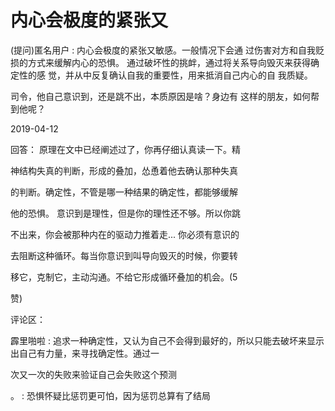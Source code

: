 # 内心会极度的紧张又

(提问)匿名用户 : 内心会极度的紧张又敏感。一般情况下会通 过伤害对方和自我贬损的方式来缓解内心的恐惧。 通过破坏性的挑衅，通过将关系导向毁灭来获得确定性的感 觉，并从中反复确认自我的重要性，用来抵消自己内心的自 我质疑。

司令，他自己意识到，还是跳不出，本质原因是啥？身边有 这样的朋友，如何帮到他呢？

2019-04-12

回答： 原理在文中已经阐述过了，你再仔细认真读一下。精

神结构失真的判断，形成的叠加，怂恿着他去确认那种失真

的判断。确定性，不管是哪一种结果的确定性，都能够缓解

他的恐惧。 意识到是理性，但是你的理性还不够。所以你跳

不出来，你会被那种内在的驱动力推着走... 你必须有意识的

去阻断这种循环。每当你意识到叫导向毁灭的时候，你要转

移它，克制它，主动沟通。不给它形成循环叠加的机会。(5

赞)

评论区：

霹里啪啦 : 追求一种确定性，又认为自己不会得到最好的，所以只能去破坏来显示出自己有力量，来寻找确定性。通过一

次又一次的失败来验证自己会失败这个预测

。 : 恐惧怀疑比惩罚更可怕，因为惩罚总算有了结局